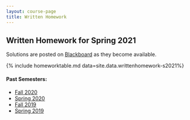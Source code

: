 ```yaml
---
layout: course-page
title: Written Homework
---
```


## Written Homework for Spring 2021

Solutions are posted on [Blackboard](https://classes.alaska.edu/)
as they become available.

{% include homeworktable.md  data=site.data.writtenhomework-s2021%}

#### Past Semesters:

  * [Fall 2020](writtenhomework-f2020)
  * [Spring 2020](writtenhomework-s2020)
  * [Fall 2019](writtenhomework-f2019)
  * [Spring 2019](writtenhomework-s2019)
